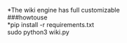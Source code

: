 *The wiki engine has full customizable  
###howtouse  
*pip install -r requirements.txt  
sudo python3 wiki.py  

